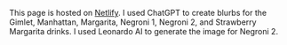 This page is hosted on [Netlify](https://blakes-backroom.netlify.app/). I used ChatGPT to create blurbs for the Gimlet, Manhattan, Margarita, Negroni 1, Negroni 2, and Strawberry Margarita drinks. I used Leonardo AI to generate the image for Negroni 2.
